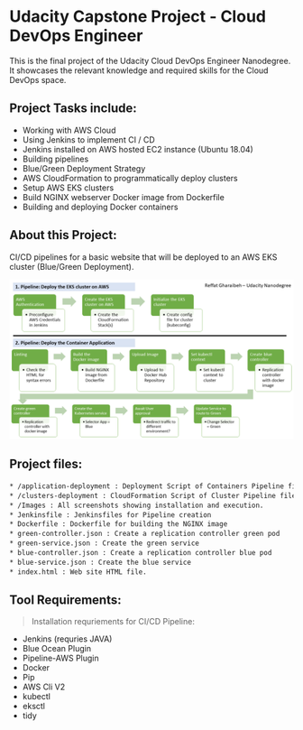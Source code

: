 # Udacity Capstone Project - Cloud DevOps Engineer 

This is the final project of the Udacity Cloud DevOps Engineer Nanodegree. 
It showcases the relevant knowledge and required skills for the Cloud DevOps space.

## Project Tasks include:

* Working with AWS Cloud
* Using Jenkins to implement CI / CD
* Jenkins installed on AWS hosted EC2 instance (Ubuntu 18.04)
* Building pipelines
* Blue/Green Deployment Strategy
* AWS CloudFormation to programmatically deploy clusters
* Setup AWS EKS clusters
* Build NGINX webserver Docker image from Dockerfile
* Building and deploying Docker containers

## About this Project: 

CI/CD pipelines for a basic website that will be deployed to an AWS EKS cluster (Blue/Green Deployment).

![img-1](Images/Project-Pipelines.png)


## Project files:
```sh
* /application-deployment : Deployment Script of Containers Pipeline file
* /clusters-deployment : CloudFormation Script of Cluster Pipeline file 
* /Images : All screenshots showing installation and execution.
* Jenkinsfile : Jenkinsfiles for Pipeline creation
* Dockerfile : Dockerfile for building the NGINX image 
* green-controller.json : Create a replication controller green pod
* green-service.json : Create the green service
* blue-controller.json : Create a replication controller blue pod
* blue-service.json : Create the blue service
* index.html : Web site HTML file.
```
## Tool Requirements:

> Installation requriements for CI/CD Pipeline:

* Jenkins (requries JAVA)
* Blue Ocean Plugin
* Pipeline-AWS Plugin
* Docker
* Pip
* AWS Cli V2
* kubectl
* eksctl
* tidy

